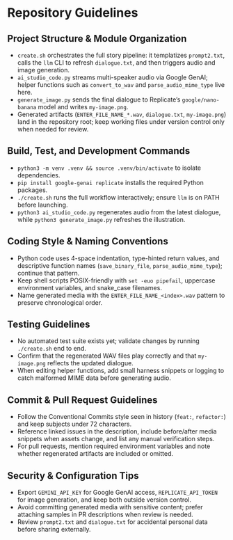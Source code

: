 # Repository Guidelines

## Project Structure & Module Organization
- `create.sh` orchestrates the full story pipeline: it templatizes `prompt2.txt`, calls the `llm` CLI to refresh `dialogue.txt`, and then triggers audio and image generation.
- `ai_studio_code.py` streams multi-speaker audio via Google GenAI; helper functions such as `convert_to_wav` and `parse_audio_mime_type` live here.
- `generate_image.py` sends the final dialogue to Replicate’s `google/nano-banana` model and writes `my-image.png`.
- Generated artifacts (`ENTER_FILE_NAME_*.wav`, `dialogue.txt`, `my-image.png`) land in the repository root; keep working files under version control only when needed for review.

## Build, Test, and Development Commands
- `python3 -m venv .venv && source .venv/bin/activate` to isolate dependencies.
- `pip install google-genai replicate` installs the required Python packages.
- `./create.sh` runs the full workflow interactively; ensure `llm` is on PATH before launching.
- `python3 ai_studio_code.py` regenerates audio from the latest dialogue, while `python3 generate_image.py` refreshes the illustration.

## Coding Style & Naming Conventions
- Python code uses 4-space indentation, type-hinted return values, and descriptive function names (`save_binary_file`, `parse_audio_mime_type`); continue that pattern.
- Keep shell scripts POSIX-friendly with `set -euo pipefail`, uppercase environment variables, and snake_case filenames.
- Name generated media with the `ENTER_FILE_NAME_<index>.wav` pattern to preserve chronological order.

## Testing Guidelines
- No automated test suite exists yet; validate changes by running `./create.sh` end to end.
- Confirm that the regenerated WAV files play correctly and that `my-image.png` reflects the updated dialogue.
- When editing helper functions, add small harness snippets or logging to catch malformed MIME data before generating audio.

## Commit & Pull Request Guidelines
- Follow the Conventional Commits style seen in history (`feat:`, `refactor:`) and keep subjects under 72 characters.
- Reference linked issues in the description, include before/after media snippets when assets change, and list any manual verification steps.
- For pull requests, mention required environment variables and note whether regenerated artifacts are included or omitted.

## Security & Configuration Tips
- Export `GEMINI_API_KEY` for Google GenAI access, `REPLICATE_API_TOKEN` for image generation, and keep both outside version control.
- Avoid committing generated media with sensitive content; prefer attaching samples in PR descriptions when review is needed.
- Review `prompt2.txt` and `dialogue.txt` for accidental personal data before sharing externally.
